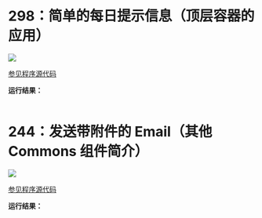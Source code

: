 # 298：简单的每日提示信息（顶层容器的应用）

<img src="http://image.renkaigis.com/keepcoding/2018021001.png">

<a href="https://github.com/renkaigis/KeepCoding/tree/master/2018/02/10" target="_blank">参见程序源代码</a>

**运行结果：**

```java

```

# 244：发送带附件的 Email（其他 Commons 组件简介）

<img src="http://image.renkaigis.com/keepcoding/2018021001.png">

<a href="https://github.com/renkaigis/KeepCoding/tree/master/2018/02/10" target="_blank">参见程序源代码</a>

**运行结果：**

```java

```


